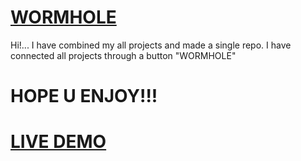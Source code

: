 # [WORMHOLE](https://01kingmaker01.github.io/WORMHOLE/)

Hi!...
I have combined my all projects and made a single repo. I have connected all projects through a button "WORMHOLE"

# HOPE U ENJOY!!!

# [LIVE DEMO](https://01kingmaker01.github.io/WORMHOLE/)
